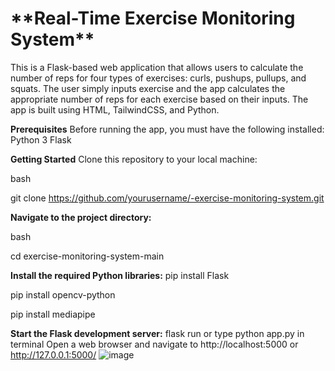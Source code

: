 <h1>**Real-Time Exercise Monitoring System**</h1>

This is a Flask-based web application that allows users to calculate the number of reps for four types of exercises: curls, pushups, pullups, and squats. The user simply inputs exercise and the app calculates the appropriate number of reps for each exercise based on their inputs.
The app is built using HTML, TailwindCSS, and Python.

**Prerequisites**
Before running the app, you must have the following installed:
Python 3
Flask

**Getting Started**
Clone this repository to your local machine:

bash

git clone https://github.com/yourusername/-exercise-monitoring-system.git

**Navigate to the project directory:**

bash

cd exercise-monitoring-system-main

**Install the required Python libraries:**
pip install Flask

pip install opencv-python

pip install mediapipe

**Start the Flask development server:**
flask run or type python app.py in terminal
Open a web browser and navigate to http://localhost:5000 or http://127.0.0.1:5000/
![image](https://github.com/Smriti925/-exercise-monitoring-system/assets/77229239/6cb3ba81-9036-4254-a6b5-8827cca8c897)
